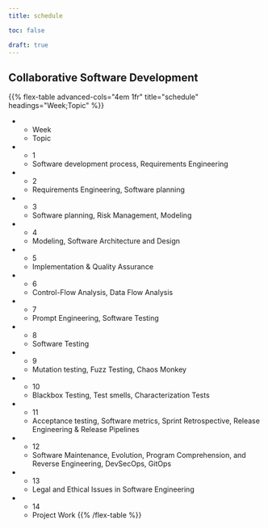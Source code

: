 ```yaml
---
title: schedule

toc: false

draft: true
---
```


## Collaborative Software Development

{{% flex-table advanced-cols="4em 1fr" title="schedule" headings="Week;Topic" %}}
- * Week
  * Topic

- * 1
  * Software development process, Requirements Engineering

- * 2
  * Requirements Engineering, Software planning 

- * 3
  * Software planning, Risk Management, Modeling

- * 4
  * Modeling, Software Architecture and Design

- * 5
  * Implementation & Quality Assurance

- * 6
  * Control-Flow Analysis, Data Flow Analysis

- * 7
  * Prompt Engineering, Software Testing

- * 8
  * Software Testing

- * 9
  * Mutation testing, Fuzz Testing, Chaos Monkey

- * 10
  * Blackbox Testing, Test smells, Characterization Tests

- * 11
  * Acceptance testing, Software metrics, Sprint Retrospective, Release Engineering & Release Pipelines

- * 12
  * Software Maintenance, Evolution, Program Comprehension, and Reverse Engineering, DevSecOps, GitOps

- * 13
  * Legal and Ethical Issues in Software Engineering

- * 14
  * Project Work
{{% /flex-table %}}
